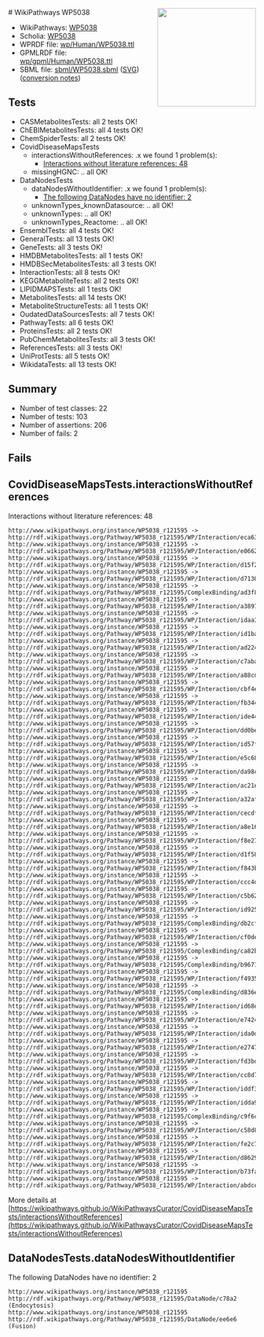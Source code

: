 <img style="float: right; width: 200px" src="../logo.png" />
# WikiPathways WP5038

* WikiPathways: [WP5038](https://identifiers.org/wikipathways:WP5038)
* Scholia: [WP5038](https://scholia.toolforge.org/wikipathways/WP5038)
* WPRDF file: [wp/Human/WP5038.ttl](../wp/Human/WP5038.ttl)
* GPMLRDF file: [wp/gpml/Human/WP5038.ttl](../wp/gpml/Human/WP5038.ttl)
* SBML file: [sbml/WP5038.sbml](../sbml/WP5038.sbml) ([SVG](../sbml/WP5038.svg)) ([conversion notes](../sbml/WP5038.txt))

## Tests
* CASMetabolitesTests: all 2 tests OK!
* ChEBIMetabolitesTests: all 4 tests OK!
* ChemSpiderTests: all 2 tests OK!
* CovidDiseaseMapsTests
    * interactionsWithoutReferences: .x we found 1 problem(s):
        * [Interactions without literature references: 48](#9701cd46)
    * missingHGNC: .. all OK!
* DataNodesTests
    * dataNodesWithoutIdentifier: .x we found 1 problem(s):
        * [The following DataNodes have no identifier: 2](#d2d32fa1)
    * unknownTypes_knownDatasource: .. all OK!
    * unknownTypes: .. all OK!
    * unknownTypes_Reactome: .. all OK!
* EnsemblTests: all 4 tests OK!
* GeneralTests: all 13 tests OK!
* GeneTests: all 3 tests OK!
* HMDBMetabolitesTests: all 1 tests OK!
* HMDBSecMetabolitesTests: all 3 tests OK!
* InteractionTests: all 8 tests OK!
* KEGGMetaboliteTests: all 2 tests OK!
* LIPIDMAPSTests: all 1 tests OK!
* MetabolitesTests: all 14 tests OK!
* MetaboliteStructureTests: all 1 tests OK!
* OudatedDataSourcesTests: all 7 tests OK!
* PathwayTests: all 6 tests OK!
* ProteinsTests: all 2 tests OK!
* PubChemMetabolitesTests: all 3 tests OK!
* ReferencesTests: all 3 tests OK!
* UniProtTests: all 5 tests OK!
* WikidataTests: all 13 tests OK!


## Summary

* Number of test classes: 22
* Number of tests: 103
* Number of assertions: 206
* Number of fails: 2

## Fails

<a name="9701cd46" />

## CovidDiseaseMapsTests.interactionsWithoutReferences

Interactions without literature references: 48
```
http://www.wikipathways.org/instance/WP5038_r121595 -> http://rdf.wikipathways.org/Pathway/WP5038_r121595/WP/Interaction/eca63
http://www.wikipathways.org/instance/WP5038_r121595 -> http://rdf.wikipathways.org/Pathway/WP5038_r121595/WP/Interaction/e0662
http://www.wikipathways.org/instance/WP5038_r121595 -> http://rdf.wikipathways.org/Pathway/WP5038_r121595/WP/Interaction/d15f2
http://www.wikipathways.org/instance/WP5038_r121595 -> http://rdf.wikipathways.org/Pathway/WP5038_r121595/WP/Interaction/d7130
http://www.wikipathways.org/instance/WP5038_r121595 -> http://rdf.wikipathways.org/Pathway/WP5038_r121595/ComplexBinding/ad3f8
http://www.wikipathways.org/instance/WP5038_r121595 -> http://rdf.wikipathways.org/Pathway/WP5038_r121595/WP/Interaction/a3897
http://www.wikipathways.org/instance/WP5038_r121595 -> http://rdf.wikipathways.org/Pathway/WP5038_r121595/WP/Interaction/idaa39462d
http://www.wikipathways.org/instance/WP5038_r121595 -> http://rdf.wikipathways.org/Pathway/WP5038_r121595/WP/Interaction/id1baa9d1
http://www.wikipathways.org/instance/WP5038_r121595 -> http://rdf.wikipathways.org/Pathway/WP5038_r121595/WP/Interaction/ad224
http://www.wikipathways.org/instance/WP5038_r121595 -> http://rdf.wikipathways.org/Pathway/WP5038_r121595/WP/Interaction/c7aba
http://www.wikipathways.org/instance/WP5038_r121595 -> http://rdf.wikipathways.org/Pathway/WP5038_r121595/WP/Interaction/a88cd
http://www.wikipathways.org/instance/WP5038_r121595 -> http://rdf.wikipathways.org/Pathway/WP5038_r121595/WP/Interaction/cbf4e
http://www.wikipathways.org/instance/WP5038_r121595 -> http://rdf.wikipathways.org/Pathway/WP5038_r121595/WP/Interaction/fb344
http://www.wikipathways.org/instance/WP5038_r121595 -> http://rdf.wikipathways.org/Pathway/WP5038_r121595/WP/Interaction/ide445d5
http://www.wikipathways.org/instance/WP5038_r121595 -> http://rdf.wikipathways.org/Pathway/WP5038_r121595/WP/Interaction/dd0be
http://www.wikipathways.org/instance/WP5038_r121595 -> http://rdf.wikipathways.org/Pathway/WP5038_r121595/WP/Interaction/id57f20ac8
http://www.wikipathways.org/instance/WP5038_r121595 -> http://rdf.wikipathways.org/Pathway/WP5038_r121595/WP/Interaction/e5c68
http://www.wikipathways.org/instance/WP5038_r121595 -> http://rdf.wikipathways.org/Pathway/WP5038_r121595/WP/Interaction/da98c
http://www.wikipathways.org/instance/WP5038_r121595 -> http://rdf.wikipathways.org/Pathway/WP5038_r121595/WP/Interaction/ac21e
http://www.wikipathways.org/instance/WP5038_r121595 -> http://rdf.wikipathways.org/Pathway/WP5038_r121595/WP/Interaction/a32af
http://www.wikipathways.org/instance/WP5038_r121595 -> http://rdf.wikipathways.org/Pathway/WP5038_r121595/WP/Interaction/cecdf
http://www.wikipathways.org/instance/WP5038_r121595 -> http://rdf.wikipathways.org/Pathway/WP5038_r121595/WP/Interaction/a8e16
http://www.wikipathways.org/instance/WP5038_r121595 -> http://rdf.wikipathways.org/Pathway/WP5038_r121595/WP/Interaction/f8e27
http://www.wikipathways.org/instance/WP5038_r121595 -> http://rdf.wikipathways.org/Pathway/WP5038_r121595/WP/Interaction/d1f58
http://www.wikipathways.org/instance/WP5038_r121595 -> http://rdf.wikipathways.org/Pathway/WP5038_r121595/WP/Interaction/f843b
http://www.wikipathways.org/instance/WP5038_r121595 -> http://rdf.wikipathways.org/Pathway/WP5038_r121595/WP/Interaction/ccc4d
http://www.wikipathways.org/instance/WP5038_r121595 -> http://rdf.wikipathways.org/Pathway/WP5038_r121595/WP/Interaction/c5b62
http://www.wikipathways.org/instance/WP5038_r121595 -> http://rdf.wikipathways.org/Pathway/WP5038_r121595/WP/Interaction/id925594bb
http://www.wikipathways.org/instance/WP5038_r121595 -> http://rdf.wikipathways.org/Pathway/WP5038_r121595/ComplexBinding/db2cf
http://www.wikipathways.org/instance/WP5038_r121595 -> http://rdf.wikipathways.org/Pathway/WP5038_r121595/WP/Interaction/cf0de
http://www.wikipathways.org/instance/WP5038_r121595 -> http://rdf.wikipathways.org/Pathway/WP5038_r121595/ComplexBinding/ca82b
http://www.wikipathways.org/instance/WP5038_r121595 -> http://rdf.wikipathways.org/Pathway/WP5038_r121595/ComplexBinding/b9671
http://www.wikipathways.org/instance/WP5038_r121595 -> http://rdf.wikipathways.org/Pathway/WP5038_r121595/WP/Interaction/f4935
http://www.wikipathways.org/instance/WP5038_r121595 -> http://rdf.wikipathways.org/Pathway/WP5038_r121595/ComplexBinding/d836e
http://www.wikipathways.org/instance/WP5038_r121595 -> http://rdf.wikipathways.org/Pathway/WP5038_r121595/WP/Interaction/id68e36368
http://www.wikipathways.org/instance/WP5038_r121595 -> http://rdf.wikipathways.org/Pathway/WP5038_r121595/WP/Interaction/e7424
http://www.wikipathways.org/instance/WP5038_r121595 -> http://rdf.wikipathways.org/Pathway/WP5038_r121595/WP/Interaction/ida0dbfe4d
http://www.wikipathways.org/instance/WP5038_r121595 -> http://rdf.wikipathways.org/Pathway/WP5038_r121595/WP/Interaction/e2747
http://www.wikipathways.org/instance/WP5038_r121595 -> http://rdf.wikipathways.org/Pathway/WP5038_r121595/WP/Interaction/fd3bd
http://www.wikipathways.org/instance/WP5038_r121595 -> http://rdf.wikipathways.org/Pathway/WP5038_r121595/WP/Interaction/cc8d7
http://www.wikipathways.org/instance/WP5038_r121595 -> http://rdf.wikipathways.org/Pathway/WP5038_r121595/WP/Interaction/iddf33d8ac
http://www.wikipathways.org/instance/WP5038_r121595 -> http://rdf.wikipathways.org/Pathway/WP5038_r121595/WP/Interaction/idda9b7d8b
http://www.wikipathways.org/instance/WP5038_r121595 -> http://rdf.wikipathways.org/Pathway/WP5038_r121595/ComplexBinding/c9f6c
http://www.wikipathways.org/instance/WP5038_r121595 -> http://rdf.wikipathways.org/Pathway/WP5038_r121595/WP/Interaction/c58d8
http://www.wikipathways.org/instance/WP5038_r121595 -> http://rdf.wikipathways.org/Pathway/WP5038_r121595/WP/Interaction/fe2c7
http://www.wikipathways.org/instance/WP5038_r121595 -> http://rdf.wikipathways.org/Pathway/WP5038_r121595/WP/Interaction/d8629
http://www.wikipathways.org/instance/WP5038_r121595 -> http://rdf.wikipathways.org/Pathway/WP5038_r121595/WP/Interaction/b73fa
http://www.wikipathways.org/instance/WP5038_r121595 -> http://rdf.wikipathways.org/Pathway/WP5038_r121595/WP/Interaction/abdce
```

More details at [https://wikipathways.github.io/WikiPathwaysCurator/CovidDiseaseMapsTests/interactionsWithoutReferences](https://wikipathways.github.io/WikiPathwaysCurator/CovidDiseaseMapsTests/interactionsWithoutReferences)

<a name="d2d32fa1" />

## DataNodesTests.dataNodesWithoutIdentifier

The following DataNodes have no identifier: 2
```
http://www.wikipathways.org/instance/WP5038_r121595 http://rdf.wikipathways.org/Pathway/WP5038_r121595/DataNode/c78a2 (Endocytosis)
http://www.wikipathways.org/instance/WP5038_r121595 http://rdf.wikipathways.org/Pathway/WP5038_r121595/DataNode/ee6e6 (Fusion)
```

